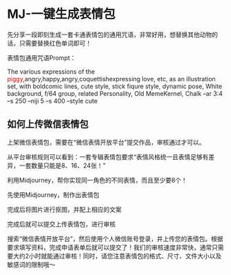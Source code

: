 # MJ-一键生成表情包
先分享一段即刻生成一套卡通表情包的通用咒语，非常好用，想替换其他动物的话，只需要替换红色单词即可！

表情包通用咒语Prompt：

The various expressions of the <span style="color: red">piggy</span>,angry,happy,angry,coquettishexpressing love, etc, as an illustration set, with boldcomic lines, cute style, stick fiqure style, dynamic pose, White background, f/64 group, related Personality, Old MemeKernel, Chalk –ar 3:4 –s 250 –niji 5 –s 400 –style cute


## 如何上传微信表情包

上架微信表情包，需要在“微信表情开放平台”提交作品，审核通过才可以。

从平台审核规则可以看到：一套专辑表情包要求“表情风格统一且表情足够有差异，一套数量只能是8、16、24张！”

利用Midjourney，帮你实现同一角色的不同表情，而且至少要8个！


先使用Midjourney，制作出表情包

完成后将图片进行抠图，并配上相应的文案

完成后就可以提交上传表情包，进行审核

搜索“微信表情开放平台”，然后使用个人微信账号登录，并上传您的表情包。根据要求填写资料，完成申请表单后就可以提交了！我们的审核速度非常快，通常只需要大约2小时就能通过审核！同时，请您注意表情包的格式、尺寸、文件大小以及敏感词的限制哦～